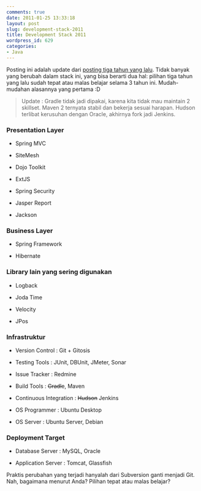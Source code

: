 ```yaml
---
comments: true
date: 2011-01-25 13:33:18
layout: post
slug: development-stack-2011
title: Development Stack 2011
wordpress_id: 629
categories:
- Java
---
```


Posting ini adalah update dari [posting tiga tahun yang lalu](http://endy.artivisi.com/blog/java/stack-2008-1/). Tidak banyak yang berubah dalam stack ini, yang bisa berarti dua hal: pilihan tiga tahun yang lalu sudah tepat atau malas belajar selama 3 tahun ini.
Mudah-mudahan alasannya yang pertama :D 





> Update : Gradle tidak jadi dipakai, karena kita tidak mau maintain 2 skillset. Maven 2 ternyata stabil dan bekerja sesuai harapan. Hudson terlibat kerusuhan dengan Oracle, akhirnya fork jadi Jenkins. 









### Presentation Layer





	
  * Spring MVC

	
  * SiteMesh

	
  * Dojo Toolkit

	
  * ExtJS

	
  * Spring Security

	
  * Jasper Report

	
  * Jackson





### Business Layer





	
  * Spring Framework

	
  * Hibernate





### Library lain yang sering digunakan





	
  * Logback

	
  * Joda Time

	
  * Velocity

	
  * JPos





### Infrastruktur





	
  * Version Control : Git + Gitosis

	
  * Testing Tools : JUnit, DBUnit, JMeter, Sonar

	
  * Issue Tracker : Redmine

	
  * Build Tools : <del>Gradle</del>, Maven

	
  * Continuous Integration : <del>Hudson</del> Jenkins

	
  * OS Programmer : Ubuntu Desktop

	
  * OS Server : Ubuntu Server, Debian





### Deployment Target





	
  * Database Server : MySQL, Oracle

	
  * Application Server : Tomcat, Glassfish



Praktis perubahan yang terjadi hanyalah dari Subversion ganti menjadi Git. 
Nah, bagaimana menurut Anda? Pilihan tepat atau malas belajar?


